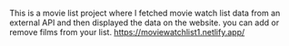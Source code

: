   This is a movie list project where I fetched movie watch list data from an external API and then displayed the data on the website. you can add or remove films from your list.    https://moviewatchlist1.netlify.app/     
 
